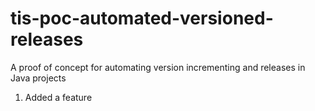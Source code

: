 # tis-poc-automated-versioned-releases
A proof of concept for automating version incrementing and releases in Java projects

 1. Added a feature
